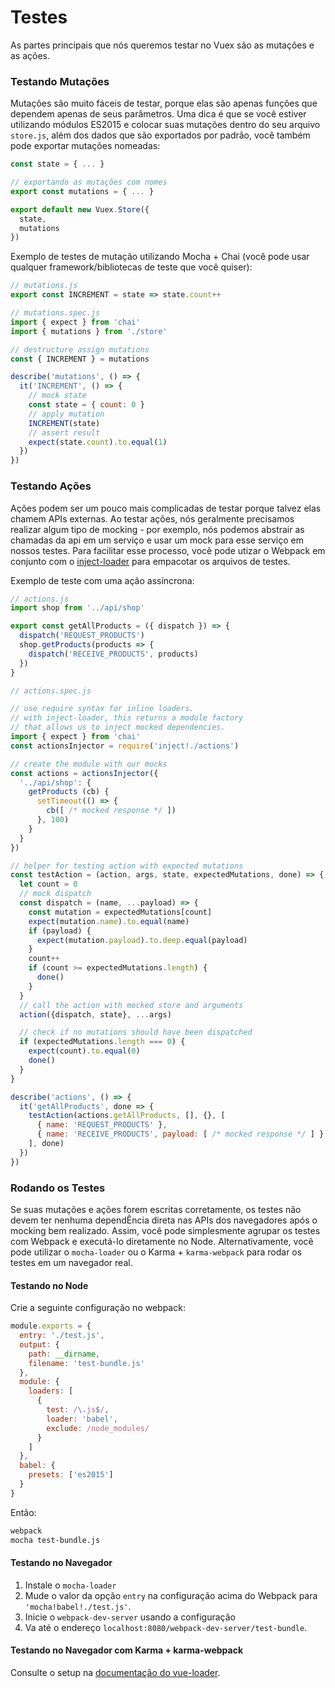  # Testes

As partes principais que nós queremos testar no Vuex são as mutações e as ações.

### Testando Mutações

Mutações são muito fáceis de testar, porque elas são apenas funções que dependem apenas de seus parâmetros. Uma dica é que se você estiver utilizando módulos ES2015 e colocar suas mutações dentro do seu arquivo `store.js`, além dos dados que são exportados por padrão, você também pode exportar mutações nomeadas:

``` js
const state = { ... }

// exportando as mutações com nomes
export const mutations = { ... }

export default new Vuex.Store({
  state,
  mutations
})
```

Exemplo de testes de mutação utilizando Mocha + Chai (você pode usar qualquer framework/bibliotecas de teste que você quiser):

``` js
// mutations.js
export const INCREMENT = state => state.count++
```

``` js
// mutations.spec.js
import { expect } from 'chai'
import { mutations } from './store'

// destructure assign mutations
const { INCREMENT } = mutations

describe('mutations', () => {
  it('INCREMENT', () => {
    // mock state
    const state = { count: 0 }
    // apply mutation
    INCREMENT(state)
    // assert result
    expect(state.count).to.equal(1)
  })
})
```

### Testando Ações

Ações podem ser um pouco mais complicadas de testar porque talvez elas chamem APIs externas. Ao testar ações, nós geralmente precisamos realizar algum tipo de mocking - por exemplo, nós podemos abstrair as chamadas da api em um serviço e usar um mock para esse serviço em nossos testes. Para facilitar esse processo, você pode utizar o Webpack em conjunto com o [inject-loader](https://github.com/plasticine/inject-loader) para empacotar os arquivos de testes.

Exemplo de teste com uma ação assíncrona:

``` js
// actions.js
import shop from '../api/shop'

export const getAllProducts = ({ dispatch }) => {
  dispatch('REQUEST_PRODUCTS')
  shop.getProducts(products => {
    dispatch('RECEIVE_PRODUCTS', products)
  })
}
```

``` js
// actions.spec.js

// use require syntax for inline loaders.
// with inject-loader, this returns a module factory
// that allows us to inject mocked dependencies.
import { expect } from 'chai'
const actionsInjector = require('inject!./actions')

// create the module with our mocks
const actions = actionsInjector({
  '../api/shop': {
    getProducts (cb) {
      setTimeout(() => {
        cb([ /* mocked response */ ])
      }, 100)
    }
  }
})

// helper for testing action with expected mutations
const testAction = (action, args, state, expectedMutations, done) => {
  let count = 0
  // mock dispatch
  const dispatch = (name, ...payload) => {
    const mutation = expectedMutations[count]
    expect(mutation.name).to.equal(name)
    if (payload) {
      expect(mutation.payload).to.deep.equal(payload)
    }
    count++
    if (count >= expectedMutations.length) {
      done()
    }
  }
  // call the action with mocked store and arguments
  action({dispatch, state}, ...args)

  // check if no mutations should have been dispatched
  if (expectedMutations.length === 0) {
    expect(count).to.equal(0)
    done()
  }
}

describe('actions', () => {
  it('getAllProducts', done => {
    testAction(actions.getAllProducts, [], {}, [
      { name: 'REQUEST_PRODUCTS' },
      { name: 'RECEIVE_PRODUCTS', payload: [ /* mocked response */ ] }
    ], done)
  })
})
```

### Rodando os Testes

Se suas mutações e ações forem escritas corretamente, os testes não devem ter nenhuma dependÊncia direta nas APIs dos navegadores após o mocking bem realizado. Assim, você pode simplesmente agrupar os testes com Webpack e executá-lo diretamente no Node. Alternativamente, você pode utilizar o `mocha-loader` ou o Karma + `karma-webpack` para rodar os testes em um navegador real.

#### Testando no Node

Crie a seguinte configuração no webpack:

``` js
module.exports = {
  entry: './test.js',
  output: {
    path: __dirname,
    filename: 'test-bundle.js'
  },
  module: {
    loaders: [
      {
        test: /\.js$/,
        loader: 'babel',
        exclude: /node_modules/
      }
    ]
  },
  babel: {
    presets: ['es2015']
  }
}
```

Então:

``` bash
webpack
mocha test-bundle.js
```

#### Testando no Navegador

1. Instale o `mocha-loader`
2. Mude o valor da opção `entry` na configuração acima do Webpack para `'mocha!babel!./test.js'`.
3. Inicie o `webpack-dev-server` usando a configuração
4. Va até o endereço `localhost:8080/webpack-dev-server/test-bundle`.

#### Testando no Navegador com Karma + karma-webpack

Consulte o setup na [documentação do vue-loader](http://vuejs.github.io/vue-loader/workflow/testing.html).
